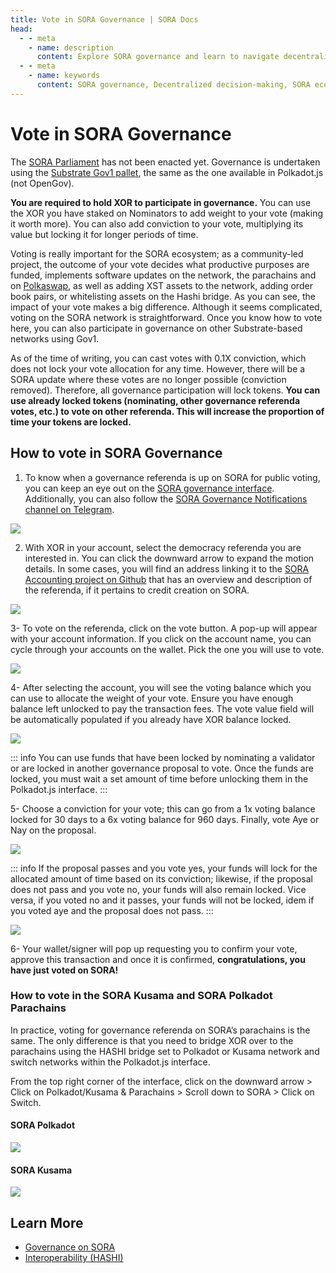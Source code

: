 ```yaml
---
title: Vote in SORA Governance | SORA Docs
head:
  - - meta
    - name: description
      content: Explore SORA governance and learn to navigate decentralized decision-making and enhance the SORA ecosystem. Ideal for all skill levels.
  - - meta
    - name: keywords
      content: SORA governance, Decentralized decision-making, SORA ecosystem, Blockchain governance, Participating in SORA, Decentralized governance guide
---
```


# Vote in SORA Governance

The [SORA Parliament](sora-governance.md) has not been enacted yet. Governance is undertaken using the [Substrate Gov1 pallet](https://wiki.polkadot.network/docs/learn/learn-governance), the same as the one available in Polkadot.js (not OpenGov).

**You are required to hold XOR to participate in governance.** You can use the XOR you have staked on Nominators to add weight to your vote (making it worth more). You can also add conviction to your vote, multiplying its value but locking it for longer periods of time.

Voting is really important for the SORA ecosystem; as a community-led project, the outcome of your vote decides what productive purposes are funded, implements software updates on the network, the parachains and on [Polkaswap](https://polkaswap.io/), as well as adding XST assets to the network, adding order book pairs, or whitelisting assets on the Hashi bridge. As you can see, the impact of your vote makes a big difference. Although it seems complicated, voting on the SORA network is straightforward. Once you know how to vote here, you can also participate in governance on other Substrate-based networks using Gov1.

As of the time of writing, you can cast votes with 0.1X conviction, which does not lock your vote allocation for any time. However, there will be a SORA update where these votes are no longer possible (conviction removed). Therefore, all governance participation will lock tokens. **You can use already locked tokens (nominating, other governance referenda votes, etc.) to vote on other referenda. This will increase the proportion of time your tokens are locked.**

## How to vote in SORA Governance

1. To know when a governance referenda is up on SORA for public voting, you can keep an eye out on the [SORA governance interface](https://polkadot.js.org/apps/?rpc=wss%3A%2F%2Fsora.api.onfinality.io%2Fpublic-ws#/democracy). Additionally, you can also follow the [SORA Governance Notifications channel on Telegram](https://t.me/sora_governance_updates).

![](/.gitbook/assets/participate-sora-governance-overview.png)

2. With XOR in your account, select the democracy referenda you are interested in. You can click the downward arrow to expand the motion details. In some cases, you will find an address linking it to the [SORA Accounting project on Github](https://github.com/orgs/sora-xor/projects/24/views/1) that has an overview and description of the referenda, if it pertains to credit creation on SORA.

![](/.gitbook/assets/participate-sora-governance-expand-referenda.png)

3- To vote on the referenda, click on the vote button. A pop-up will appear with your account information. If you click on the account name, you can cycle through your accounts on the wallet. Pick the one you will use to vote.

![](/.gitbook/assets/participate-sora-governance-account-selection.png)

4- After selecting the account, you will see the voting balance which you can use to allocate the weight of your vote. Ensure you have enough balance left unlocked to pay the transaction fees. The vote value field will be automatically populated if you already have XOR balance locked.

![](/.gitbook/assets/participate-sora-governance-vote-value.png)

::: info
You can use funds that have been locked by nominating a validator or are locked in another governance proposal to vote. Once the funds are locked, you must wait a set amount of time before unlocking them in the Polkadot.js interface.
:::

5- Choose a conviction for your vote; this can go from a 1x voting balance locked for 30 days to a 6x voting balance for 960 days. Finally, vote Aye or Nay on the proposal.

![](/.gitbook/assets/participate-sora-governance-vote-conviction.png)

::: info
If the proposal passes and you vote yes, your funds will lock for the allocated amount of time based on its conviction; likewise, if the proposal does not pass and you vote no, your funds will also remain locked. Vice versa, if you voted no and it passes, your funds will not be locked, idem if you voted aye and the proposal does not pass.
:::

![](/.gitbook/assets/participate-sora-governance-vote-confirmation.png)

6- Your wallet/signer will pop up requesting you to confirm your vote, approve this transaction and once it is confirmed, **congratulations, you have just voted on SORA!**

### How to vote in the SORA Kusama and SORA Polkadot Parachains

In practice, voting for governance referenda on SORA’s parachains is the same. The only difference is that you need to bridge XOR over to the parachains using the HASHI bridge set to Polkadot or Kusama network and switch networks within the Polkadot.js interface.

From the top right corner of the interface, click on the downward arrow > Click on Polkadot/Kusama & Parachains > Scroll down to SORA > Click on Switch.

#### SORA Polkadot

![](/.gitbook/assets/participate-sora-governance-polkadot-parachain.png)

#### SORA Kusama

![](/.gitbook/assets/participate-sora-governance-kusama-parachain.png)

## Learn More

- [Governance on SORA](/sora-governance.md)
- [Interoperability (HASHI)](/interoperability.md)
